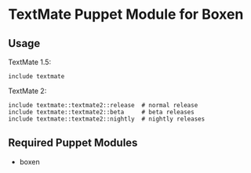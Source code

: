 # TextMate Puppet Module for Boxen

## Usage

TextMate 1.5:

```puppet
include textmate
```

TextMate 2:

```puppet
include textmate::textmate2::release  # normal release
include textmate::textmate2::beta     # beta releases
include textmate::textmate2::nightly  # nightly releases
```

## Required Puppet Modules

* boxen
